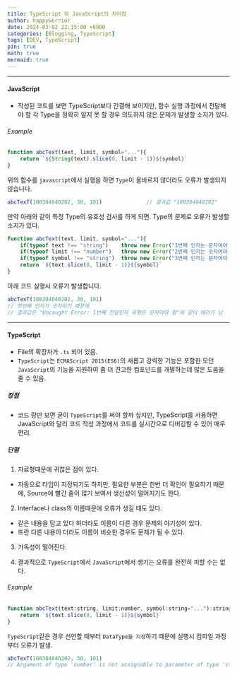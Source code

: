 ```yaml
---
title: TypeScript 와 JavaScript의 차이점
author: happywerrior
date: 2024-03-02 22:15:00 +0900
categories: [Blogging, TypeScript]
tags: [DEV, TypeScript]
pin: true
math: true
mermaid: true
---
```

---
#### JavaScript
- <span class='fs-09'>작성된 코드를 보면 TypeScript보다 간결해 보이지만, 함수 실행 과정에서 전달해야 할 각 Type을 정확히 알지 못 할 경우 의도하지 않은 문제가 발생할 소지가 있다.</span>
###### Example
```javascript
function abcText(text, limit, symbol="..."){
    return `${String(text).slice(0, limit - 1)}${symbol}`
}
```
<span class='fs-09'>위의 함수를 `javascript`에서 실행을 하면 `Type`이 올바르지 않더라도 오류가 발생되지 않습니다.</span>
```javascript
abcTexT(100304040202, 30, 101)              // 결과값 "100304040202"
```
<span class='fs-09'>만약 아래와 같이 특정 Type의 유효성 검사를 하게 되면. Type의 문제로 오류가 발생할 소지가 있다.</span>
```javascript
function abcText(text, limit, symbol="..."){
    if(typeof text !== "string")    throw new Error("1번째 인자는 문자여야 함");
    if(typeof limit !== "number")   throw new Error("2번째 인자는 숫자여야 함");
    if(typeof symbol !== "string")  throw new Error("3번째 인자는 문자여야 함");
    return `${text.slice(0, limit - 1)}${symbol}`
}
```
아래 코드 실행시 오류가 발생합니다.
```javascript
abcTexT(100304040202, 30, 101)              
// 첫번째 인자가 숫자이기 때문에 
// 결과값은 "Uncaught Error: 1번째 전달인자 유형은 문자여야 함"와 같이 에러가 남
```
---
#### TypeScript
- <span class='fs-09'>File의 확장자가 `.ts` 되어 있음.</span>
- <span class='fs-09'>`TypeScript`는 `ECMAScript 2015(ES6)`의 새롭고 강력한 기능은 포함한 모던 `JavaScript`의 기능을 지원하여 좀 더 견고한 컴포넌드를 개발하는데 많은 도움을 줄 수 있음.</span>

##### 장점
- <span class='fs-09'>코드 량만 보면 굳이 `TypeScript`를 써야 할까 싶지만, TypeScript를 사용하면 JavaScript와 달리 코드 작성 과정에서 코드를 실시간으로 디버깅할 수 있어 매우 편리.</span>

##### 단점
1. <span class='fs-09'>자료형때문에 귀찮은 점이 있다.</span>
- <span class='fs-08'>자동으로 타입이 지정되기도 하지만, 필요한 부분은 한번 더 확인이 필요하기 때문에, Source에 빨간 줄이 많기 보여서 생산성이 떨어지기도 한다.</span>

2. <span class='fs-09'>Interface나 class의 이름때문에 오류가 생길 때도 있다.</span>
- <span class='fs-08'>같은 내용을 담고 있다 하더라도 이름이 다른 경우 문제의 야기성이 있다.</span>
- <span class='fs-08'>또란 다른 내용이 더라도 이름이 비슷한 경우도 문제가 될 수 있다.</span>

3. <span class='fs-09'>가독성이 떨어진다.</span>

4. <span class='fs-09'>결과적으로 `TypeScript`에서 `JavaScript`에서 생기는 오류를 완전히 피할 수는 없다.</span>

###### Example
```javascript
function abcText(text:string, limit:number, symbol:string="..."):string {
    return `${text.slice(0, limit - 1)}${symbol}`
}
```
<span class='fs-09'>`TypeScript`같은 경우 선언할 때부터 `DataType을 지정`하기 때문에 실행시 컴파일 과정 부터 오류가 발생.</span>

```javascript
abcTexT(100304040202, 30, 101)              
// Argument of type 'number' is not assignable to parameter of type 'string'.
```
